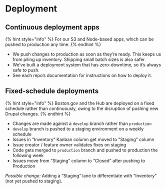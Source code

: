 # Deployment

## Continuous deployment apps

{% hint style="info" %}
For our S3 and Node-based apps, which can be pushed to production any time.
{% endhint %}

* We push changes to production as soon as they’re ready. This keeps us from piling up inventory. Shipping small batch sizes is also safer.
* We’ve built a deployment system that has zero-downtime, so it’s always safe to push.
* See each repo’s documentation for instructions on how to deploy it.

## Fixed-schedule deployments

{% hint style="info" %}
Boston.gov and the Hub are deployed on a fixed schedule rather than continuously, owing to the disruption of pushing new Drupal changes.
{% endhint %}

* Changes are made against a `develop` branch rather than `production`
* `develop` branch is pushed to a staging environment on a weekly schedule
* Issues in “Inventory” Kanban column get moved to “Staging” column
* Issue creator / feature owner validates fixes on staging
* Code gets merged to `production` branch and pushed to production the following week
* Issues move from “Staging” column to “Closed” after pushing to Production

_Possible change:_ Adding a “Staging” lane to differentiate with “Inventory” \(not yet pushed to staging\).

